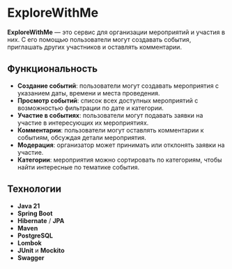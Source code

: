# ExploreWithMe

**ExploreWithMe** — это сервис для организации мероприятий и участия в них. С его помощью пользователи могут создавать события, приглашать других участников и оставлять комментарии.

## Функциональность

- **Создание событий**: пользователи могут создавать мероприятия с указанием даты, времени и места проведения.
- **Просмотр событий**: список всех доступных мероприятий с возможностью фильтрации по дате и категории.
- **Участие в событиях**: пользователи могут подавать заявки на участие в интересующих их мероприятиях.
- **Комментарии**: пользователи могут оставлять комментарии к событиям, обсуждая детали мероприятия.
- **Модерация**: организатор может принимать или отклонять заявки на участие.
- **Категории**: мероприятия можно сортировать по категориям, чтобы найти интересные по тематике события.

## Технологии

- **Java 21**
- **Spring Boot**
- **Hibernate** / **JPA**
- **Maven**
- **PostgreSQL**
- **Lombok**
- **JUnit** и **Mockito**
- **Swagger**
